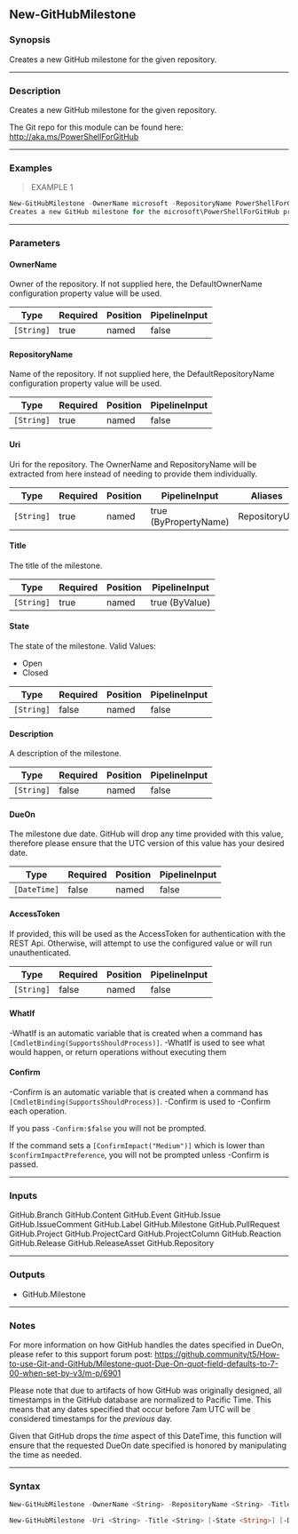 New-GitHubMilestone
-------------------

### Synopsis
Creates a new GitHub milestone for the given repository.

---

### Description

Creates a new GitHub milestone for the given repository.

The Git repo for this module can be found here: http://aka.ms/PowerShellForGitHub

---

### Examples
> EXAMPLE 1

```PowerShell
New-GitHubMilestone -OwnerName microsoft -RepositoryName PowerShellForGitHub -Title "Testing this API"
Creates a new GitHub milestone for the microsoft\PowerShellForGitHub project.
```

---

### Parameters
#### **OwnerName**
Owner of the repository.
If not supplied here, the DefaultOwnerName configuration property value will be used.

|Type      |Required|Position|PipelineInput|
|----------|--------|--------|-------------|
|`[String]`|true    |named   |false        |

#### **RepositoryName**
Name of the repository.
If not supplied here, the DefaultRepositoryName configuration property value will be used.

|Type      |Required|Position|PipelineInput|
|----------|--------|--------|-------------|
|`[String]`|true    |named   |false        |

#### **Uri**
Uri for the repository.
The OwnerName and RepositoryName will be extracted from here instead of needing to provide
them individually.

|Type      |Required|Position|PipelineInput        |Aliases      |
|----------|--------|--------|---------------------|-------------|
|`[String]`|true    |named   |true (ByPropertyName)|RepositoryUrl|

#### **Title**
The title of the milestone.

|Type      |Required|Position|PipelineInput |
|----------|--------|--------|--------------|
|`[String]`|true    |named   |true (ByValue)|

#### **State**
The state of the milestone.
Valid Values:

* Open
* Closed

|Type      |Required|Position|PipelineInput|
|----------|--------|--------|-------------|
|`[String]`|false   |named   |false        |

#### **Description**
A description of the milestone.

|Type      |Required|Position|PipelineInput|
|----------|--------|--------|-------------|
|`[String]`|false   |named   |false        |

#### **DueOn**
The milestone due date.
GitHub will drop any time provided with this value, therefore please ensure that the
UTC version of this value has your desired date.

|Type        |Required|Position|PipelineInput|
|------------|--------|--------|-------------|
|`[DateTime]`|false   |named   |false        |

#### **AccessToken**
If provided, this will be used as the AccessToken for authentication with the
REST Api.  Otherwise, will attempt to use the configured value or will run unauthenticated.

|Type      |Required|Position|PipelineInput|
|----------|--------|--------|-------------|
|`[String]`|false   |named   |false        |

#### **WhatIf**
-WhatIf is an automatic variable that is created when a command has ```[CmdletBinding(SupportsShouldProcess)]```.
-WhatIf is used to see what would happen, or return operations without executing them
#### **Confirm**
-Confirm is an automatic variable that is created when a command has ```[CmdletBinding(SupportsShouldProcess)]```.
-Confirm is used to -Confirm each operation.

If you pass ```-Confirm:$false``` you will not be prompted.

If the command sets a ```[ConfirmImpact("Medium")]``` which is lower than ```$confirmImpactPreference```, you will not be prompted unless -Confirm is passed.

---

### Inputs
GitHub.Branch
GitHub.Content
GitHub.Event
GitHub.Issue
GitHub.IssueComment
GitHub.Label
GitHub.Milestone
GitHub.PullRequest
GitHub.Project
GitHub.ProjectCard
GitHub.ProjectColumn
GitHub.Reaction
GitHub.Release
GitHub.ReleaseAsset
GitHub.Repository

---

### Outputs
* GitHub.Milestone

---

### Notes
For more information on how GitHub handles the dates specified in DueOn, please refer to
this support forum post:
https://github.community/t5/How-to-use-Git-and-GitHub/Milestone-quot-Due-On-quot-field-defaults-to-7-00-when-set-by-v3/m-p/6901

Please note that due to artifacts of how GitHub was originally designed, all timestamps
in the GitHub database are normalized to Pacific Time.  This means that any dates specified
that occur before 7am UTC will be considered timestamps for the _previous_ day.

Given that GitHub drops the _time_ aspect of this DateTime, this function will ensure that
the requested DueOn date specified is honored by manipulating the time as needed.

---

### Syntax
```PowerShell
New-GitHubMilestone -OwnerName <String> -RepositoryName <String> -Title <String> [-State <String>] [-Description <String>] [-DueOn <DateTime>] [-AccessToken <String>] [-WhatIf] [-Confirm] [<CommonParameters>]
```
```PowerShell
New-GitHubMilestone -Uri <String> -Title <String> [-State <String>] [-Description <String>] [-DueOn <DateTime>] [-AccessToken <String>] [-WhatIf] [-Confirm] [<CommonParameters>]
```
